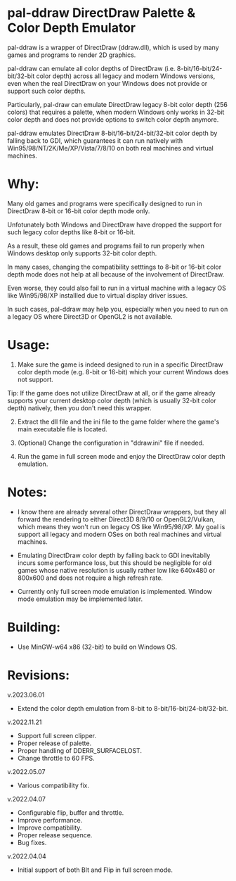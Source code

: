 # pal-ddraw DirectDraw Palette & Color Depth Emulator

pal-ddraw is a wrapper of DirectDraw (ddraw.dll), which is used by many games and programs to render 2D graphics.

pal-ddraw can emulate all color depths of DirectDraw (i.e. 8-bit/16-bit/24-bit/32-bit color depth) across all legacy and modern Windows versions, even when the real DirectDraw on your Windows does not provide or support such color depths.

Particularly, pal-draw can emulate DirectDraw legacy 8-bit color depth (256 colors) that requires a palette, when modern Windows only works in 32-bit color depth and does not provide options to switch color depth anymore.

pal-ddraw emulates DirectDraw 8-bit/16-bit/24-bit/32-bit color depth by falling back to GDI, which guarantees it can run natively with Win95/98/NT/2K/Me/XP/Vista/7/8/10 on both real machines and virtual machines. 

# Why:

Many old games and programs were specifically designed to run in DirectDraw 8-bit or 16-bit color depth mode only.

Unfotunately both Windows and DirectDraw have dropped the support for such legacy color depths like 8-bit or 16-bit.

As a result, these old games and programs fail to run properly when Windows desktop only supports 32-bit color depth.

In many cases, changing the compatibility setttings to 8-bit or 16-bit color depth mode does not help at all because of the involvement of DirectDraw.

Even worse, they could also fail to run in a virtual machine with a legacy OS like Win95/98/XP installled due to virtual display driver issues.

In such cases, pal-ddraw may help you, especially when you need to run on a legacy OS where Direct3D or OpenGL2 is not available.

# Usage:

1. Make sure the game is indeed designed to run in a specific DirectDraw color depth mode (e.g. 8-bit or 16-bit) which your current Windows does not support.

Tip: If the game does not utilize DirectDraw at all, or if the game already supports your current desktop color depth (which is usually 32-bit color depth) natively, then you don't need this wrapper.

2. Extract the dll file and the ini file to the game folder where the game's main executable file is located.

3. (Optional) Change the configuration in "ddraw.ini" file if needed.

4. Run the game in full screen mode and enjoy the DirectDraw color depth emulation.

# Notes:

* I know there are already several other DirectDraw wrappers, but they all forward the rendering to either Direct3D 8/9/10 or OpenGL2/Vulkan, which means they won't run on legacy OS like Win95/98/XP. My goal is support all legacy and modern OSes on both real machines and virtual machines.

* Emulating DirectDraw color depth by falling back to GDI inevitablly incurs some performance loss, but this should be negligible for old games whose native resolution is usually rather low like 640x480 or 800x600 and does not require a high refresh rate.

* Currently only full screen mode emulation is implemented. Window mode emulation may be implemented later. 

# Building:

- Use MinGW-w64 x86 (32-bit) to build on Windows OS.

# Revisions:

v.2023.06.01
- Extend the color depth emulation from 8-bit to 8-bit/16-bit/24-bit/32-bit.

v.2022.11.21
- Support full screen clipper.
- Proper release of palette.
- Proper handling of DDERR_SURFACELOST.
- Change throttle to 60 FPS.

v.2022.05.07
- Various compatibility fix.

v.2022.04.07
- Configurable flip, buffer and throttle.
- Improve performance.
- Improve compatibility.
- Proper release sequence.
- Bug fixes.

v.2022.04.04
- Initial support of both Blt and Flip in full screen mode.

